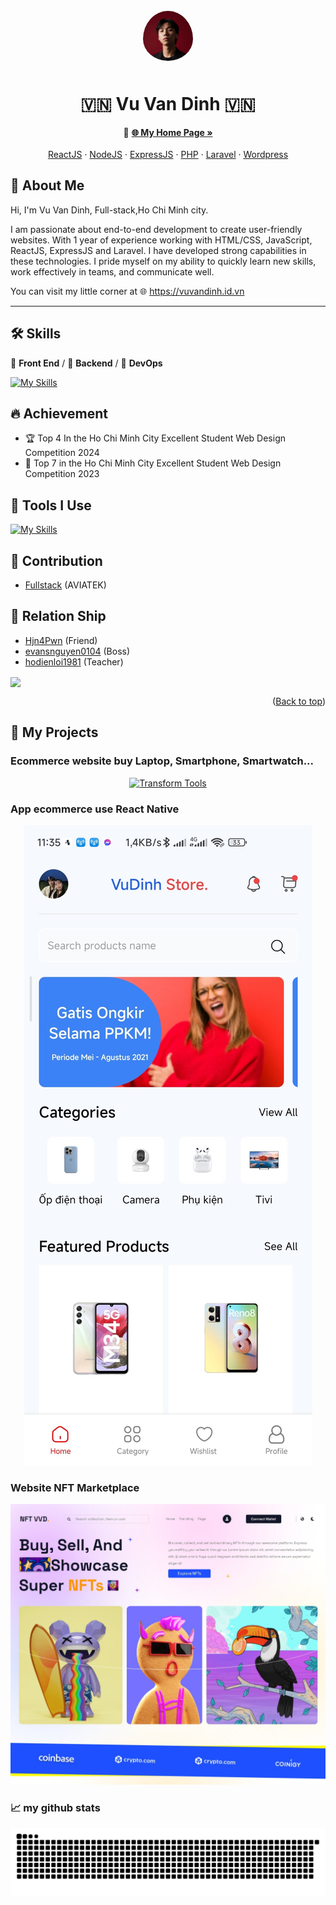 <div id="top"></div>

<!-- PROJECT LOGO -->
<br />
<div align="center">
  <a href="https://github.com/vuvandinh123">
    <img src="images/logo.jpg"  alt="Logo" width="80px" height="80px" style="border-radius:50%;object-fit:cover;object-position:top;margin-left:10px;margin-right:10px;padding-bottom:10px;">
  </a>

  <h1 align="center">🇻🇳 Vu Van Dinh 🇻🇳</h1>
  <p align="center">
    
  📌 
    <a href="https://vuvandinh.id.vn/"><strong> 🌐 My Home Page »</strong></a>
    <br />
    <br />
    <a href="https://vuvandinh.id.vn/">ReactJS</a>
    ·
    <a href="https://vuvandinh.id.vn/">NodeJS</a>
    ·
    <a href="https://vuvandinh.id.vn/">ExpressJS</a>
    ·
    <a href="https://vuvandinh.id.vn/">PHP</a>
    ·
    <a href="https://vuvandinh.id.vn/">Laravel</a>
     ·
    <a href="https://vuvandinh.id.vn/">Wordpress</a>
  </p>
</div>

## 👱 About Me

Hi, I'm Vu Van Dinh, Full-stack,Ho Chi Minh city.

I am passionate about end-to-end development to create user-friendly websites. With 1 year of experience working with HTML/CSS, JavaScript, ReactJS, ExpressJS and Laravel. I have developed strong capabilities in these technologies. I pride myself on my ability to quickly learn new skills, work effectively in teams, and communicate well.

You can visit my little corner at 🌐 <https://vuvandinh.id.vn> 

****

## 🛠 Skills
🥪 **Front End** / 🥗 **Backend** / 🍊 **DevOps**

[![My Skills](https://skillicons.dev/icons?i=nodejs,react,next,express,tailwindcss,redux,bootstrap,php,laravel,wordpress,html,css,js,jquery,ts,scss,electron,mysql,mongodb,redis)](https://vuvandinh.id.vn)

## 🔥 Achievement

- 🏆 Top 4 In the Ho Chi Minh City Excellent Student Web Design Competition 2024
- 🏅 Top 7 in the Ho Chi Minh City Excellent Student Web Design Competition 2023

## 🔨 Tools I Use
[![My Skills](https://skillicons.dev/icons?i=mysql,docker,nginx,git,npm,pnpm,yarn,vite,vitest,webpack,babel,github,githubactions,figma,aws,cloudflare,vercel,heroku,vscode,gitlab)](https://vuvandinh.id.vn)

## ️🎯 Contribution

- [Fullstack](https://aviatek.com.vn/) (AVIATEK)

## 🙌 Relation Ship

- [Hjn4Pwn](https://github.com/Hjn4Pwn) (Friend)
- [evansnguyen0104](https://github.com/evansnguyen0104) (Boss)
- [hodienloi1981](https://github.com/hodienloi1981) (Teacher)

<a href="https://github.com/vuvandinh123">
    <picture>
        <source media="(prefers-color-scheme: dark)" srcset="https://github-readme-activity-graph.vercel.app/graph?username=vuvandinh123&theme=github-dark&area=true&hide_border=true&custom_title=Past%20Months%20Activity&color=ffffff&bg_color=0e1116">
        <img align="center" src="https://github-readme-activity-graph.vercel.app/graph?username=vuvandinh123&theme=github-light&area=true&hide_border=true&custom_title=Past%20Months%20Activity">
    </picture>
</a>
<p align="right">(<a href="#top">Back to top</a>)</p>

## 📁 My Projects

### Ecommerce website buy Laptop, Smartphone, Smartwatch...

<p style="text-align:center">
  <a href="#">
    <img src="https://firebasestorage.googleapis.com/v0/b/my-cv-67615.appspot.com/o/project3%2Fprj36.jpeg?alt=media&token=e20ba4ff-3109-4d5d-9053-74fa978d869f" alt="Transform Tools">
  </a>
</p>

### App ecommerce use React Native

<p style="text-align:center">
  <a href="#">
    <img src="./images/thum.jpeg" alt="Code Beautifier">
  </a>
</p>

### Website NFT Marketplace

<p style="text-align:center">
  <a href="https://vuvandinh123.github.io/react_web_nft/">
    <img src="./images/project3.jpeg" alt="Vietnamese Lunar Calendar">
  </a>
</p>


### 📈 my github stats

<div align="center">
    <a href="https://github.com/vuvandinh123">
        <img src="https://github.com/Zaid-maker/Zaid-maker/blob/output/github-snake-dark.svg" alt="snake" />
    </a>
</div>
